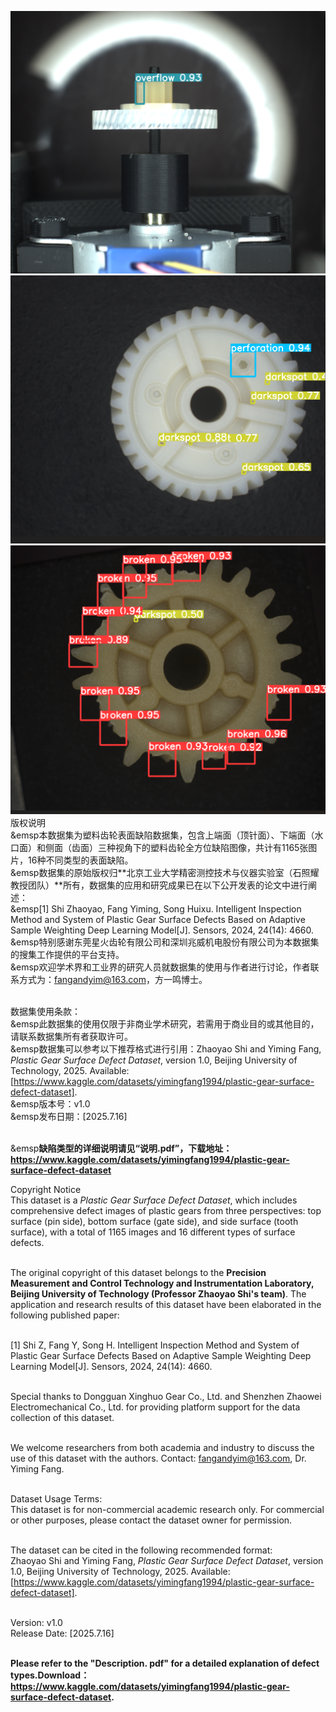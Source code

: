 ![image](https://github.com/fangandyim/Plastic-Gear-Surface-Defect-Dataset/blob/main/sample1.png)
![image](https://github.com/fangandyim/Plastic-Gear-Surface-Defect-Dataset/blob/main/sample2.png)
![image](https://github.com/fangandyim/Plastic-Gear-Surface-Defect-Dataset/blob/main/sample3.png)
版权说明
<br>&emsp本数据集为塑料齿轮表面缺陷数据集，包含上端面（顶针面）、下端面（水口面）和侧面（齿面）三种视角下的塑料齿轮全方位缺陷图像，共计有1165张图片，16种不同类型的表面缺陷。
<br>&emsp数据集的原始版权归**北京工业大学精密测控技术与仪器实验室（石照耀教授团队）**所有，数据集的应用和研究成果已在以下公开发表的论文中进行阐述：
<br>&emsp[1] Shi Zhaoyao, Fang Yiming, Song Huixu. Intelligent Inspection Method and System of Plastic Gear Surface Defects Based on Adaptive Sample Weighting Deep Learning Model[J]. Sensors, 2024, 24(14): 4660.
<br>&emsp特别感谢东莞星火齿轮有限公司和深圳兆威机电股份有限公司为本数据集的搜集工作提供的平台支持。
<br>&emsp欢迎学术界和工业界的研究人员就数据集的使用与作者进行讨论，作者联系方式为：fangandyim@163.com，方一鸣博士。

<br>数据集使用条款：
<br>&emsp此数据集的使用仅限于非商业学术研究，若需用于商业目的或其他目的，请联系数据集所有者获取许可。
<br>&emsp数据集可以参考以下推荐格式进行引用：Zhaoyao Shi and Yiming Fang, *Plastic Gear Surface Defect Dataset*, version 1.0, Beijing University of Technology, 2025. Available: [https://www.kaggle.com/datasets/yimingfang1994/plastic-gear-surface-defect-dataset].
<br>&emsp版本号：v1.0
<br>&emsp发布日期：[2025.7.16]

<br>&emsp**缺陷类型的详细说明请见“说明.pdf”，下载地址：https://www.kaggle.com/datasets/yimingfang1994/plastic-gear-surface-defect-dataset**

Copyright Notice
<br>This dataset is a *Plastic Gear Surface Defect Dataset*, which includes comprehensive defect images of plastic gears from three perspectives: top surface (pin side), bottom surface (gate side), and side surface (tooth surface), with a total of 1165 images and 16 different types of surface defects.

<br>The original copyright of this dataset belongs to the **Precision Measurement and Control Technology and Instrumentation Laboratory, Beijing University of Technology (Professor Zhaoyao Shi's team)**. The application and research results of this dataset have been elaborated in the following published paper:

<br>[1] Shi Z, Fang Y, Song H. Intelligent Inspection Method and System of Plastic Gear Surface Defects Based on Adaptive Sample Weighting Deep Learning Model[J]. Sensors, 2024, 24(14): 4660.

<br>Special thanks to Dongguan Xinghuo Gear Co., Ltd. and Shenzhen Zhaowei Electromechanical Co., Ltd. for providing platform support for the data collection of this dataset.

<br>We welcome researchers from both academia and industry to discuss the use of this dataset with the authors. Contact: fangandyim@163.com, Dr. Yiming Fang.

<br>Dataset Usage Terms:
<br>This dataset is for non-commercial academic research only. For commercial or other purposes, please contact the dataset owner for permission.

<br>The dataset can be cited in the following recommended format:
<br>Zhaoyao Shi and Yiming Fang, *Plastic Gear Surface Defect Dataset*, version 1.0, Beijing University of Technology, 2025. Available: [https://www.kaggle.com/datasets/yimingfang1994/plastic-gear-surface-defect-dataset].

<br>Version: v1.0
<br>Release Date: [2025.7.16]

<br>**Please refer to the "Description. pdf" for a detailed explanation of defect types.Download：https://www.kaggle.com/datasets/yimingfang1994/plastic-gear-surface-defect-dataset.**
